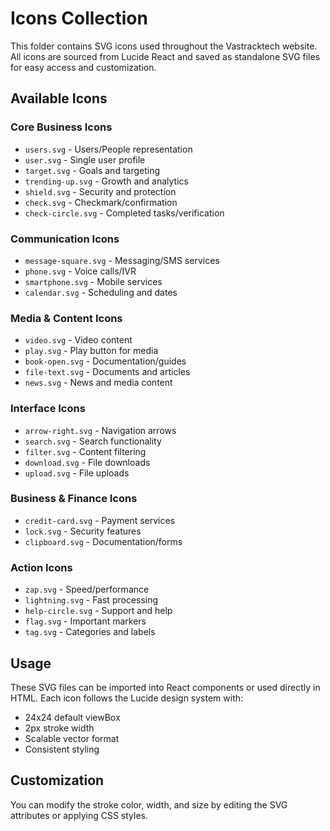 # Icons Collection

This folder contains SVG icons used throughout the Vastracktech website. All icons are sourced from Lucide React and saved as standalone SVG files for easy access and customization.

## Available Icons

### Core Business Icons
- `users.svg` - Users/People representation
- `user.svg` - Single user profile
- `target.svg` - Goals and targeting
- `trending-up.svg` - Growth and analytics
- `shield.svg` - Security and protection
- `check.svg` - Checkmark/confirmation
- `check-circle.svg` - Completed tasks/verification

### Communication Icons
- `message-square.svg` - Messaging/SMS services
- `phone.svg` - Voice calls/IVR
- `smartphone.svg` - Mobile services
- `calendar.svg` - Scheduling and dates

### Media & Content Icons
- `video.svg` - Video content
- `play.svg` - Play button for media
- `book-open.svg` - Documentation/guides
- `file-text.svg` - Documents and articles
- `news.svg` - News and media content

### Interface Icons
- `arrow-right.svg` - Navigation arrows
- `search.svg` - Search functionality
- `filter.svg` - Content filtering
- `download.svg` - File downloads
- `upload.svg` - File uploads

### Business & Finance Icons
- `credit-card.svg` - Payment services
- `lock.svg` - Security features
- `clipboard.svg` - Documentation/forms

### Action Icons
- `zap.svg` - Speed/performance
- `lightning.svg` - Fast processing
- `help-circle.svg` - Support and help
- `flag.svg` - Important markers
- `tag.svg` - Categories and labels

## Usage

These SVG files can be imported into React components or used directly in HTML. Each icon follows the Lucide design system with:

- 24x24 default viewBox
- 2px stroke width
- Scalable vector format
- Consistent styling

## Customization

You can modify the stroke color, width, and size by editing the SVG attributes or applying CSS styles.